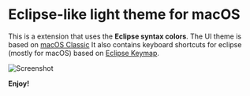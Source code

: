 # Eclipse-like light theme for macOS
This is a extension that uses the **Eclipse syntax colors**. The UI theme is based on [macOS Classic](https://marketplace.visualstudio.com/items?itemName=huacnlee.theme-macos-classic)
It also contains keyboard shortcuts for eclipse (mostly for macOS) based on [Eclipse Keymap](https://marketplace.visualstudio.com/items?itemName=alphabotsec.vscode-eclipse-keybindings).

![Screenshot](https://raw.githubusercontent.com/mojo2012/vscode-eclipse-theme/main/resources/screenshot.png "Screenshot")

**Enjoy!**